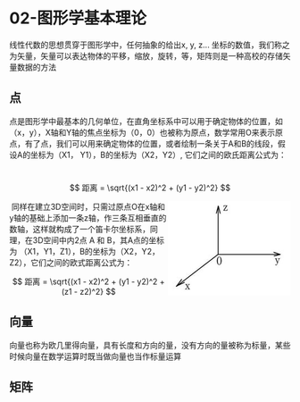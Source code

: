 # 02-图形学基本理论

线性代数的思想贯穿于图形学中，任何抽象的给出x, y, z... 坐标的数值，我们称之为矢量，矢量可以表达物体的平移，缩放，旋转，等，矩阵则是一种高校的存储矢量数据的方法

## 点



点是图形学中最基本的几何单位，在直角坐标系中可以用于确定物体的位置，如（x，y），X轴和Y轴的焦点坐标为（0，0）也被称为原点，数学常用O来表示原点，有了点，我们可以用来确定物体的位置，或者绘制一条关于A和B的线段，假设A的坐标为（X1， Y1），B的坐标为（X2，Y2）, 它们之间的欧氏距离公式为：

​	
$$
距离 = \sqrt{(x1 - x2)^2 + (y1 - y2)^2}
$$

​	<img src="assets/3d-axis.png" align="right"/>
​	同样在建立3D空间时，只需过原点O在x轴和y轴的基础上添加一条z轴，作三条互相垂直的数轴，这样就构成了一个笛卡尔坐标系，同理，在3D空间中内2点 A 和 B，其A点的坐标为 （X1，Y1，Z1），B的坐标为（X2，Y2，Z2），它们之间的欧式距离公式为：

$$
距离 = \sqrt{(x1 - x2)^2 + (y1 - y2)^2 + (z1 - z2)^2}
$$


## 向量

​	向量也称为欧几里得向量，具有长度和方向的量，没有方向的量被称为标量，某些时候向量在数学运算时既当做向量也当作标量运算

## 矩阵

